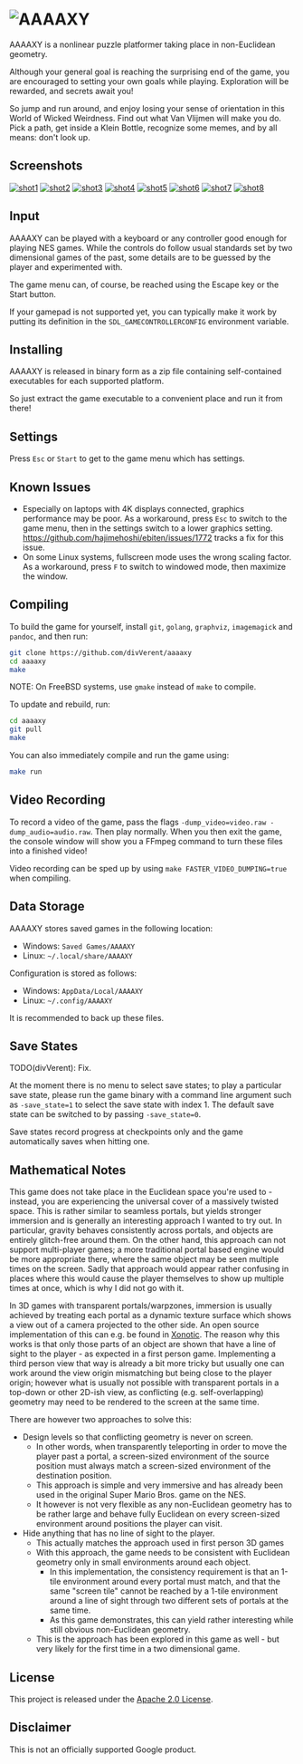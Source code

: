 # ![AAAAXY](docs/logo.png)

AAAAXY is a nonlinear puzzle platformer taking place in non-Euclidean
geometry.

Although your general goal is reaching the surprising end of the game,
you are encouraged to setting your own goals while playing. Exploration
will be rewarded, and secrets await you\!

So jump and run around, and enjoy losing your sense of orientation in
this World of Wicked Weirdness. Find out what Van Vlijmen will make you
do. Pick a path, get inside a Klein Bottle, recognize some memes, and by
all means: don't look up.

## Screenshots

[![shot1](docs/screenshots/shot1.jpg)](docs/screenshots/shot1.png)
[![shot2](docs/screenshots/shot2.jpg)](docs/screenshots/shot2.png)
[![shot3](docs/screenshots/shot3.jpg)](docs/screenshots/shot3.png)
[![shot4](docs/screenshots/shot4.jpg)](docs/screenshots/shot4.png)
[![shot5](docs/screenshots/shot5.jpg)](docs/screenshots/shot5.png)
[![shot6](docs/screenshots/shot6.jpg)](docs/screenshots/shot6.png)
[![shot7](docs/screenshots/shot7.jpg)](docs/screenshots/shot7.png)
[![shot8](docs/screenshots/shot8.jpg)](docs/screenshots/shot8.png)

## Input

AAAAXY can be played with a keyboard or any controller good enough for
playing NES games. While the controls do follow usual standards set by
two dimensional games of the past, some details are to be guessed by the
player and experimented with.

The game menu can, of course, be reached using the Escape key or the
Start button.

If your gamepad is not supported yet, you can typically make it work by
putting its definition in the `SDL_GAMECONTROLLERCONFIG` environment
variable.

## Installing

AAAAXY is released in binary form as a zip file containing
self-contained executables for each supported platform.

So just extract the game executable to a convenient place and run it
from there\!

## Settings

Press `Esc` or `Start` to get to the game menu which has settings.

## Known Issues

  - Especially on laptops with 4K displays connected, graphics
    performance may be poor. As a workaround, press `Esc` to switch to
    the game menu, then in the settings switch to a lower graphics
    setting. <https://github.com/hajimehoshi/ebiten/issues/1772> tracks
    a fix for this issue.
  - On some Linux systems, fullscreen mode uses the wrong scaling
    factor. As a workaround, press `F` to switch to windowed mode, then
    maximize the window.

## Compiling

To build the game for yourself, install `git`, `golang`, `graphviz`,
`imagemagick` and `pandoc`, and then run:

``` sh
git clone https://github.com/divVerent/aaaaxy
cd aaaaxy
make
```

NOTE: On FreeBSD systems, use `gmake` instead of `make` to compile.

To update and rebuild, run:

``` sh
cd aaaaxy
git pull
make
```

You can also immediately compile and run the game using:

``` sh
make run
```

## Video Recording

To record a video of the game, pass the flags `-dump_video=video.raw
-dump_audio=audio.raw`. Then play normally. When you then exit the game,
the console window will show you a FFmpeg command to turn these files
into a finished video\!

Video recording can be sped up by using `make FASTER_VIDEO_DUMPING=true`
when compiling.

## Data Storage

AAAAXY stores saved games in the following location:

  - Windows: `Saved Games/AAAAXY`
  - Linux: `~/.local/share/AAAAXY`

Configuration is stored as follows:

  - Windows: `AppData/Local/AAAAXY`
  - Linux: `~/.config/AAAAXY`

It is recommended to back up these files.

## Save States

TODO(divVerent): Fix.

At the moment there is no menu to select save states; to play a
particular save state, please run the game binary with a command line
argument such as `-save_state=1` to select the save state with index 1.
The default save state can be switched to by passing `-save_state=0`.

Save states record progress at checkpoints only and the game
automatically saves when hitting one.

## Mathematical Notes

This game does not take place in the Euclidean space you're used to -
instead, you are experiencing the universal cover of a massively twisted
space. This is rather similar to seamless portals, but yields stronger
immersion and is generally an interesting approach I wanted to try out.
In particular, gravity behaves consistently across portals, and objects
are entirely glitch-free around them. On the other hand, this approach
can not support multi-player games; a more traditional portal based
engine would be more appropriate there, where the same object may be
seen multiple times on the screen. Sadly that approach would appear
rather confusing in places where this would cause the player themselves
to show up multiple times at once, which is why I did not go with it.

In 3D games with transparent portals/warpzones, immersion is usually
achieved by treating each portal as a dynamic texture surface which
shows a view out of a camera projected to the other side. An open source
implementation of this can e.g. be found in
[Xonotic](https://www.xonotic.org). The reason why this works is that
only those parts of an object are shown that have a line of sight to the
player - as expected in a first person game. Implementing a third person
view that way is already a bit more tricky but usually one can work
around the view origin mismatching but being close to the player origin;
however what is usually not possible with transparent portals in a
top-down or other 2D-ish view, as conflicting (e.g. self-overlapping)
geometry may need to be rendered to the screen at the same time.

There are however two approaches to solve this:

  - Design levels so that conflicting geometry is never on screen.
      - In other words, when transparently teleporting in order to move
        the player past a portal, a screen-sized environment of the
        source position must always match a screen-sized environment of
        the destination position.
      - This approach is simple and very immersive and has already been
        used in the original Super Mario Bros. game on the NES.
      - It however is not very flexible as any non-Euclidean geometry
        has to be rather large and behave fully Euclidean on every
        screen-sized environment around positions the player can visit.
  - Hide anything that has no line of sight to the player.
      - This actually matches the approach used in first person 3D games
      - With this approach, the game needs to be consistent with
        Euclidean geometry only in small environments around each
        object.
          - In this implementation, the consistency requirement is that
            an 1-tile environment around every portal must match, and
            that the same "screen tile" cannot be reached by a 1-tile
            environment around a line of sight through two different
            sets of portals at the same time.
          - As this game demonstrates, this can yield rather interesting
            while still obvious non-Euclidean geometry.
      - This is the approach has been explored in this game as well -
        but very likely for the first time in a two dimensional game.

## License

This project is released under the [Apache 2.0 License](LICENSE).

## Disclaimer

This is not an officially supported Google product.
